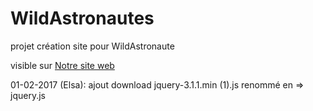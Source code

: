 # WildAstronautes
projet création site pour WildAstronaute

visible sur   [Notre site web](https://wildjbec.github.io/WildAstronautes/#)

01-02-2017 (Elsa): ajout download jquery-3.1.1.min (1).js renommé en => jquery.js